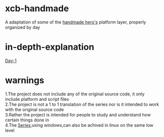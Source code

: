 # xcb-handmade
A adaptation of some of the [handmade hero's](https://handmadehero.org/) platform layer, properly organized by day

# in-depth-explanation
[Day-1](nothing-here)

# warnings
  1.The project does not include any of the original source code, it only include platform and script files<br>
  2.The project is not a 1 to 1 translation of the series nor is it intended to work with the original source code<br>
  3.Rather the project is intended for people to study and understand how certain things done in<br>
  4.The [Series](https://handmadehero.org/),using windows,can also be achived in linux on the same low level
